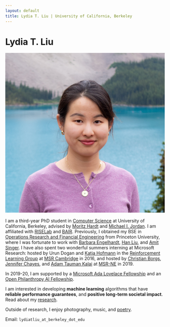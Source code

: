```yaml
---
layout: default
title: Lydia T. Liu | University of California, Berkeley
---
```

	
	
# Lydia T. Liu #

<img src="img/b4.jpg" alt="Photo" class="leftside_image">

I am a third-year PhD student in [Computer Science](https://eecs.berkeley.edu/) at University of California, Berkeley, advised by [Moritz Hardt](http://www.moritzhardt.com/) and [Michael I. Jordan](https://people.eecs.berkeley.edu/~jordan/). I am affiliated with [RISELab](http://rise.cs.berkeley.edu/) and [BAIR](http://bair.berkeley.edu/).
Previously, I obtained my BSE in [Operations Research and Financial Engineering](https://orfe.princeton.edu/) from Princeton University, where I was fortunate to work with [Barbara Engelhardt](https://www.cs.princeton.edu/~bee/), [Han Liu](https://www.princeton.edu/~hanliu/), and [Amit Singer](https://web.math.princeton.edu/~amits/). I have also spent two wonderful summers interning at Microsoft Research: hosted by Urun Dogan and [Katja Hofmann](https://www.microsoft.com/en-us/research/people/kahofman/) in the [Reinforcement Learning Group](https://www.microsoft.com/en-us/research/group/reinforcement-learning-group/) at [MSR Cambridge](https://www.microsoft.com/en-us/research/lab/microsoft-research-cambridge/) in 2016, and hosted by [Christian Borgs](https://www.microsoft.com/en-us/research/people/borgs/), [Jennifer Chayes](https://www.microsoft.com/en-us/research/people/jchayes/), and [Adam Tauman Kalai](https://www.microsoft.com/en-us/research/people/adum/) at [MSR-NE](https://www.microsoft.com/en-us/research/lab/microsoft-research-new-england/) in 2019.

In 2019-20, I am supported by a [Microsoft Ada Lovelace Fellowship](https://www.microsoft.com/en-us/research/academic-program/ada-lovelace-fellowship/) and an [Open Philanthropy AI Fellowship](https://www.openphilanthropy.org/focus/global-catastrophic-risks/potential-risks-advanced-artificial-intelligence/open-phil-ai-fellowship-2019-class).

I am interested in developing **machine learning** algorithms that have **reliable performance guarantees**, and **positive long-term societal impact**. Read about my [research](/projects).

Outside of research, I enjoy photography, music, and <a href="/writing">poetry</a>.
			
Email: `lydiatliu_at_berkeley_dot_edu`



